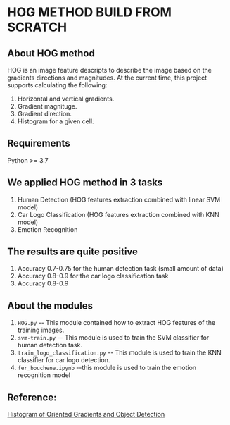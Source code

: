 # HOG METHOD BUILD FROM SCRATCH


## About HOG method 
HOG is an image feature descripts to describe the image based on the gradients directions and magnitudes. At the current time, this project supports calculating the following:
1. Horizontal and vertical gradients.
2. Gradient magnituge.
3. Gradient direction.
4. Histogram for a given cell.

## Requirements
Python >= 3.7

## We applied HOG method in 3 tasks
1. Human Detection (HOG features extraction combined with linear SVM model)
2. Car Logo Classification (HOG features extraction combined with KNN model)
3. Emotion Recognition 

## The results are quite positive 
1. Accuracy 0.7-0.75 for the human detection task (small amount of data)
2. Accuracy 0.8-0.9 for the car logo classification task
3. Accuracy 0.8-0.9

## About the modules
1. `HOG.py` -- This module contained how to extract HOG features of the training images.
2. `svm-train.py` -- This module is used to train the SVM classifier for human detection task.
3. `train_logo_classification.py` -- This module is used to train the KNN classifier for car logo detection.
4. `fer_bouchene.ipynb` --this module is used to train the emotion recognition model

## Reference:
[Histogram of Oriented Gradients and Object Detection](http://www.pyimagesearch.com/2014/11/10/histogram-oriented-gradients-object-detection/)



